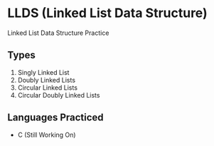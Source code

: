 # LLDS (Linked List Data Structure)
Linked List Data Structure Practice

## Types
1. Singly Linked List
2. Doubly Linked Lists
3. Circular Linked Lists
4. Circular Doubly Linked Lists

## Languages Practiced 
- C (Still Working On)
